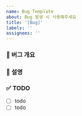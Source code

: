 ```yaml
---
name: Bug Template
about: Bug 발생 시 사용해주세요
title: '[Bug]'
labels: ''
assignees: ''
---
```


### 🐞 버그 개요

<!-- 개요를 간단하게 적어주세요 -->

### 📌 설명

<!-- 버그가 어디서 왜 발생했는지 작성해주세요 -->

### ✅ TODO

<!-- PR 전 해야 할 일을 작성해주세요 -->

- [ ] todo
- [ ] todo
